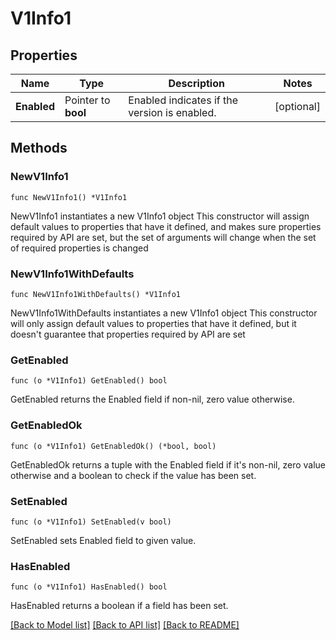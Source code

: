 # V1Info1

## Properties

Name | Type | Description | Notes
------------ | ------------- | ------------- | -------------
**Enabled** | Pointer to **bool** | Enabled indicates if the version is enabled. | [optional] 

## Methods

### NewV1Info1

`func NewV1Info1() *V1Info1`

NewV1Info1 instantiates a new V1Info1 object
This constructor will assign default values to properties that have it defined,
and makes sure properties required by API are set, but the set of arguments
will change when the set of required properties is changed

### NewV1Info1WithDefaults

`func NewV1Info1WithDefaults() *V1Info1`

NewV1Info1WithDefaults instantiates a new V1Info1 object
This constructor will only assign default values to properties that have it defined,
but it doesn't guarantee that properties required by API are set

### GetEnabled

`func (o *V1Info1) GetEnabled() bool`

GetEnabled returns the Enabled field if non-nil, zero value otherwise.

### GetEnabledOk

`func (o *V1Info1) GetEnabledOk() (*bool, bool)`

GetEnabledOk returns a tuple with the Enabled field if it's non-nil, zero value otherwise
and a boolean to check if the value has been set.

### SetEnabled

`func (o *V1Info1) SetEnabled(v bool)`

SetEnabled sets Enabled field to given value.

### HasEnabled

`func (o *V1Info1) HasEnabled() bool`

HasEnabled returns a boolean if a field has been set.


[[Back to Model list]](../README.md#documentation-for-models) [[Back to API list]](../README.md#documentation-for-api-endpoints) [[Back to README]](../README.md)


